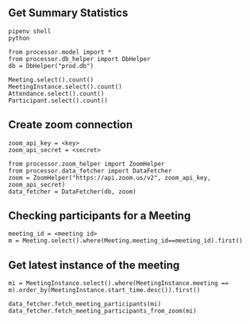 ## Get Summary Statistics

    pipenv shell
    python
    
    from processor.model import *
    from processor.db_helper import DbHelper
    db = DbHelper("prod.db")
    
    Meeting.select().count()
    MeetingInstance.select().count()
    Attendance.select().count()
    Participant.select().count()

## Create zoom connection

    zoom_api_key = <key>
    zoom_api_secret = <secret>
    
    from processor.zoom_helper import ZoomHelper
    from processor.data_fetcher import DataFetcher
    zoom = ZoomHelper("https://api.zoom.us/v2", zoom_api_key, zoom_api_secret)
    data_fetcher = DataFetcher(db, zoom)


## Checking participants for a Meeting

    meeting_id = <meeting id>
    m = Meeting.select().where(Meeting.meeting_id==meeting_id).first()

## Get latest instance of the meeting

    mi = MeetingInstance.select().where(MeetingInstance.meeting == m).order_by(MeetingInstance.start_time.desc()).first()
    
    data_fetcher.fetch_meeting_participants(mi)
    data_fetcher.fetch_meeting_participants_from_zoom(mi)


